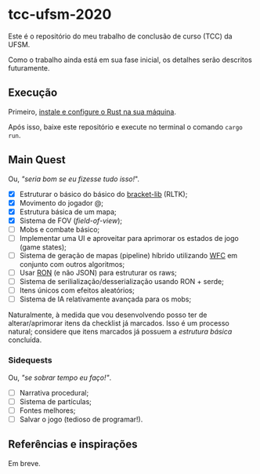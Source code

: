 # tcc-ufsm-2020
Este é o repositório do meu trabalho de conclusão de curso (TCC) da UFSM.

Como o trabalho ainda está em sua fase inicial, os detalhes serão descritos
futuramente.

## Execução
Primeiro, [instale e configure o Rust na sua
máquina](https://doc.rust-lang.org/book/ch01-01-installation.html).

Após isso, baixe este repositório e execute no terminal o comando ```cargo run```.

## Main Quest
Ou, _"seria bom se eu fizesse tudo isso!_".
- [x] Estruturar o básico do básico do [bracket-lib](https://github.com/thebracket/bracket-lib) 
  (RLTK);
- [x] Movimento do jogador @;
- [x] Estrutura básica de um mapa;
- [x] Sistema de FOV (_field-of-view_);
- [ ] Mobs e combate básico;
- [ ] Implementar uma UI e aproveitar para aprimorar os estados de jogo (game states);
- [ ] Sistema de geração de mapas (pipeline) híbrido utilizando
  [WFC](https://github.com/mxgmn/WaveFunctionCollapse) em conjunto com outros algoritmos;
- [ ] Usar [RON](https://github.com/ron-rs/ron) (e não JSON) para estruturar os raws;
- [ ] Sistema de serilialização/desserialização usando RON +
  serde;
- [ ] Itens únicos com efeitos aleatórios;
- [ ] Sistema de IA relativamente avançada para os mobs;

Naturalmente, à medida que vou desenvolvendo posso ter de 
alterar/aprimorar itens da checklist já marcados. Isso é um processo natural;
considere que itens marcados já possuem a _estrutura básica_ concluída. 

###  Sidequests
Ou, _"se sobrar tempo eu faço!"_.
- [ ] Narrativa procedural;
- [ ] Sistema de partículas;
- [ ] Fontes melhores;
- [ ] Salvar o jogo (tedioso de programar!).

## Referências e inspirações
Em breve.
